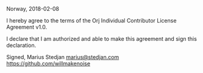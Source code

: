 Norway, 2018-02-08

I hereby agree to the terms of the Orj Individual Contributor License
Agreement v1.0.

I declare that I am authorized and able to make this agreement and sign this
declaration.

Signed,
Marius Stedjan marius@stedjan.com https://github.com/willmakenoise
